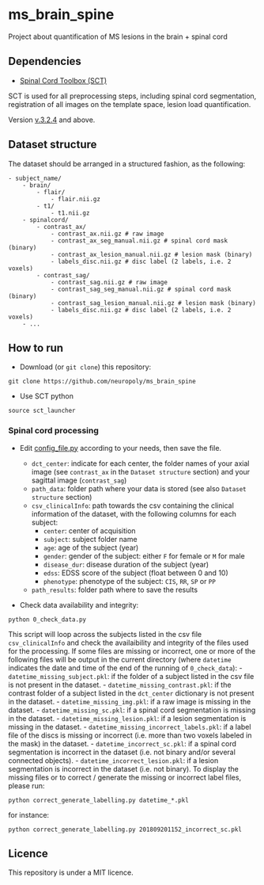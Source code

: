 # ms_brain_spine
Project about quantification of MS lesions in the brain + spinal cord

## Dependencies
- [Spinal Cord Toolbox (SCT)](https://github.com/neuropoly/spinalcordtoolbox)

SCT is used for all preprocessing steps, including spinal cord segmentation, registration of all images on the template space, lesion load quantification.

Version [v.3.2.4](https://github.com/neuropoly/spinalcordtoolbox/releases/v3.2.4) and above.

## Dataset structure
The dataset should be arranged in a structured fashion, as the following:
~~~
- subject_name/
	- brain/
		- flair/
			- flair.nii.gz
		- t1/
			- t1.nii.gz
	- spinalcord/
	    - contrast_ax/
			- contrast_ax.nii.gz # raw image
			- contrast_ax_seg_manual.nii.gz # spinal cord mask (binary)
			- contrast_ax_lesion_manual.nii.gz # lesion mask (binary)
			- labels_disc.nii.gz # disc label (2 labels, i.e. 2 voxels)
	    - contrast_sag/
			- contrast_sag.nii.gz # raw image
			- contrast_sag_seg_manual.nii.gz # spinal cord mask (binary)
			- contrast_sag_lesion_manual.nii.gz # lesion mask (binary)
			- labels_disc.nii.gz # disc label (2 labels, i.e. 2 voxels)
    - ...
~~~

## How to run

- Download (or `git clone`) this repository:
~~~
git clone https://github.com/neuropoly/ms_brain_spine
~~~

- Use SCT python
~~~
source sct_launcher
~~~

### Spinal cord processing

- Edit [config_file.py](spinalcord/config_file.py) according to your needs, then save the file.
	- `dct_center`: indicate for each center, the folder names of your axial image (see `contrast_ax` in the `Dataset structure` section) and your sagittal image (`contrast_sag`)
	- `path_data`: folder path where your data is stored (see also `Dataset structure` section)
	- `csv_clinicalInfo`: path towards the csv containing the clinical information of the dataset, with the following columns for each subject:
		- `center`: center of acquisition
		- `subject`: subject folder name
		- `age`: age of the subject (year)
		- `gender`: gender of the subject: either `F` for female or `M` for male
		- `disease_dur`: disease duration of the subject (year)
		- `edss`: EDSS score of the subject (float between 0 and 10)
		- `phenotype`: phenotype of the subject: `CIS`, `RR`, `SP` or `PP`
	- `path_results`: folder path where to save the results

- Check data availability and integrity:
~~~
python 0_check_data.py
~~~
This script will loop across the subjects listed in the csv file `csv_clinicalInfo` and check the availaibility and integrity of the files used for the processing. If some files are missing or incorrect, one or more of the following files will be output in the current directory (where `datetime` indicates the date and time of the end of the running of `0_check_data`):
		- `datetime_missing_subject.pkl`: if the folder of a subject listed in the csv file is not present in the dataset.
		- `datetime_missing_contrast.pkl`: if the contrast folder of a subject listed in the `dct_center` dictionary is not present in the dataset.
		- `datetime_missing_img.pkl`: if a raw image is missing in the dataset.
		- `datetime_missing_sc.pkl`: if a spinal cord segmentation is missing in the dataset.
		- `datetime_missing_lesion.pkl`: if a lesion segmentation is missing in the dataset.
		- `datetime_missing_incorrect_labels.pkl`: if a label file of the discs is missing or incorrect (i.e. more than two voxels labeled in the mask) in the dataset.
		- `datetime_incorrect_sc.pkl`: if a spinal cord segmentation is incorrect in the dataset (i.e. not binary and/or several connected objects).
		- `datetime_incorrect_lesion.pkl`: if a lesion segmentation is incorrect in the dataset (i.e. not binary).
To display the missing files or to correct / generate the missing or incorrect label files, please run:
~~~
python correct_generate_labelling.py datetime_*.pkl
~~~
for instance:
~~~
python correct_generate_labelling.py 201809201152_incorrect_sc.pkl
~~~


## Licence
This repository is under a MIT licence.

